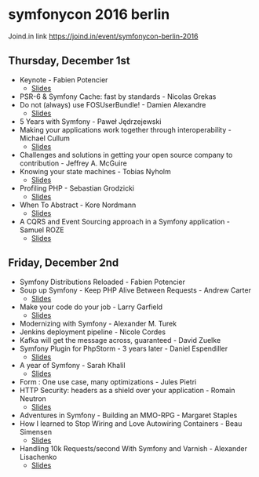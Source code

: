 # symfonycon 2016 berlin
Joind.in link https://joind.in/event/symfonycon-berlin-2016

## Thursday, December 1st
* Keynote - Fabien Potencier
  * [Slides](https://speakerdeck.com/fabpot/the-state-of-symfony-in-the-cloud)
* PSR-6 & Symfony Cache: fast by standards - Nicolas Grekas 
* Do not (always) use FOSUserBundle! - Damien Alexandre
  * [Slides](https://jolicode.github.io/fosuserbundle-conf/#/)
* 5 Years with Symfony - Paweł Jędrzejewski
* Making your applications work together through interoperability - Michael Cullum
  * [Slides](https://speakerdeck.com/michaelcullum/making-your-applications-work-together-through-interoperability)
* Challenges and solutions in getting your open source company to contribution  - Jeffrey A. McGuire
* Knowing your state machines - Tobias Nyholm
  * [Slides](http://www.slideshare.net/TobiasNyholm/knowing-your-state-machines)
* Profiling PHP - Sebastian Grodzicki
  * [Slides](https://speakerdeck.com/sgrodzicki/profiling-php-at-symfonycon-berlin-2016)
* When To Abstract - Kore Nordmann
  * [Slides](https://qafoo.com/resources/presentations/symfonycon_berlin_2016/when_to_abstract.html )
* A CQRS and Event Sourcing approach in a Symfony application - Samuel ROZE
  * [Slides](http://www.slideshare.net/samuelroze/cqrs-and-event-sourcing-in-a-symfony-application)

## Friday, December 2nd
* Symfony Distributions Reloaded - Fabien Potencier
* Soup up Symfony - Keep PHP Alive Between Requests - Andrew Carter
  * [Slides](http://andrewcarteruk.github.io/slides/soup-up-symfony/)
* Make your code do your job - Larry Garfield
  * [Slides](http://www.garfieldtech.com/presentations/sfconberlin2016-code-job/)
* Modernizing with Symfony - Alexander M. Turek
* Jenkins deployment pipeline - Nicole Cordes
* Kafka will get the message across, guaranteed - David Zuelke
* Symfony Plugin for PhpStorm - 3 years later  - Daniel Espendiller
  * [Slides](http://www.slideshare.net/Haehnchen/symfonycon-berlin-2016-symfony-plugin-for-phpstorm-3-years-later-69804748)
* A year of Symfony - Sarah Khalil
  * [Slides](https://speakerdeck.com/saro0h/symfonycon-berlin-a-year-of-symfony)
* Form : One use case, many optimizations - Jules Pietri
* HTTP Security: headers as a shield over your application - Romain Neutron
  * [Slides](https://speakerdeck.com/romain/http-security-headers-as-a-shield-over-your-application)
* Adventures in Symfony - Building an MMO-RPG - Margaret Staples
* How I learned to Stop Wiring and Love Autowiring Containers - Beau Simensen
  * [Slides](https://speakerdeck.com/simensen/how-i-learned-to-stop-wiring-and-love-autowiring-containers-symfonycon-berlin-2016 )
* Handling 10k Requests/second With Symfony and Varnish - Alexander Lisachenko
  * [Slides](http://www.slideshare.net/lisachenko/handling-10k-requests-per-second-with-symfony-and-varnish)
